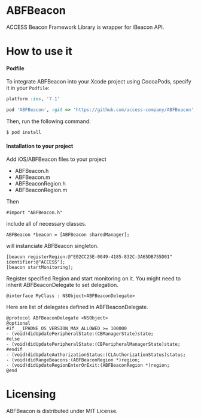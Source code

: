 # ABFBeacon

ACCESS Beacon Framework Library is wrapper for iBeacon API.

# How to use it

#### Podfile

To integrate ABFBeacon into your Xcode project using CocoaPods, specify it in your `Podfile`:

```ruby
platform :ios, '7.1'

pod 'ABFBeacon', :git => 'https://github.com/access-company/ABFBeacon', :tag => '1.4.0'
```

Then, run the following command:

```bash
$ pod install
```

#### Installation to your project

Add iOS/ABFBeacon files to your project

* ABFBeacon.h
* ABFBeacon.m
* ABFBeaconRegion.h
* ABFBeaconRegion.m

Then

```
#import "ABFBeacon.h"
```

include all of necessary classes.

```
ABFBeacon *beacon = [ABFBeacon sharedManager];
```

will instanciate ABFBeacon singleton.

```
[beacon registerRegion:@"E02CC25E-0049-4185-832C-3A65DB755D01" identifier:@"ACCESS"];
[beacon startMonitoring];
```

Register specified Region and start monitoring on it.
You might need to inherit ABFBeaconDelegate to set delegation.

```
@interface MyClass : NSObject<ABFBeaconDelegate>
```

Here are list of delegates defined in ABFBeaconDelegate.

```
@protocol ABFBeaconDelegate <NSObject>
@optional
#if __IPHONE_OS_VERSION_MAX_ALLOWED >= 100000
- (void)didUpdatePeripheralState:(CBManagerState)state;
#else
- (void)didUpdatePeripheralState:(CBPeripheralManagerState)state;
#endif
- (void)didUpdateAuthorizationStatus:(CLAuthorizationStatus)status;
- (void)didRangeBeacons:(ABFBeaconRegion *)region;
- (void)didUpdateRegionEnterOrExit:(ABFBeaconRegion *)region;
@end
```

# Licensing

ABFBeacon is distributed under MIT License.
